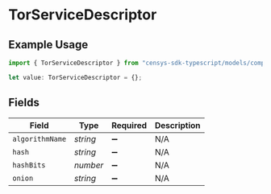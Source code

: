 # TorServiceDescriptor

## Example Usage

```typescript
import { TorServiceDescriptor } from "censys-sdk-typescript/models/components";

let value: TorServiceDescriptor = {};
```

## Fields

| Field              | Type               | Required           | Description        |
| ------------------ | ------------------ | ------------------ | ------------------ |
| `algorithmName`    | *string*           | :heavy_minus_sign: | N/A                |
| `hash`             | *string*           | :heavy_minus_sign: | N/A                |
| `hashBits`         | *number*           | :heavy_minus_sign: | N/A                |
| `onion`            | *string*           | :heavy_minus_sign: | N/A                |